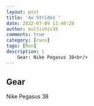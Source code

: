 ```yaml
---
layout: post
title: '4x Strides '
date: 2022-07-09 11:40:28
author: multishiv19
comments: true
category: [runs]
tags: [Run]
description: |
    Gear: Nike Pegasus 38<br/>
---
```


## Gear
Nike Pegasus 38



<div width='100%' class='strava-embed-placeholder' data-embed-type='activity' data-embed-id='7437457032'></div>
<script src='https://strava-embeds.com/embed.js'></script>
